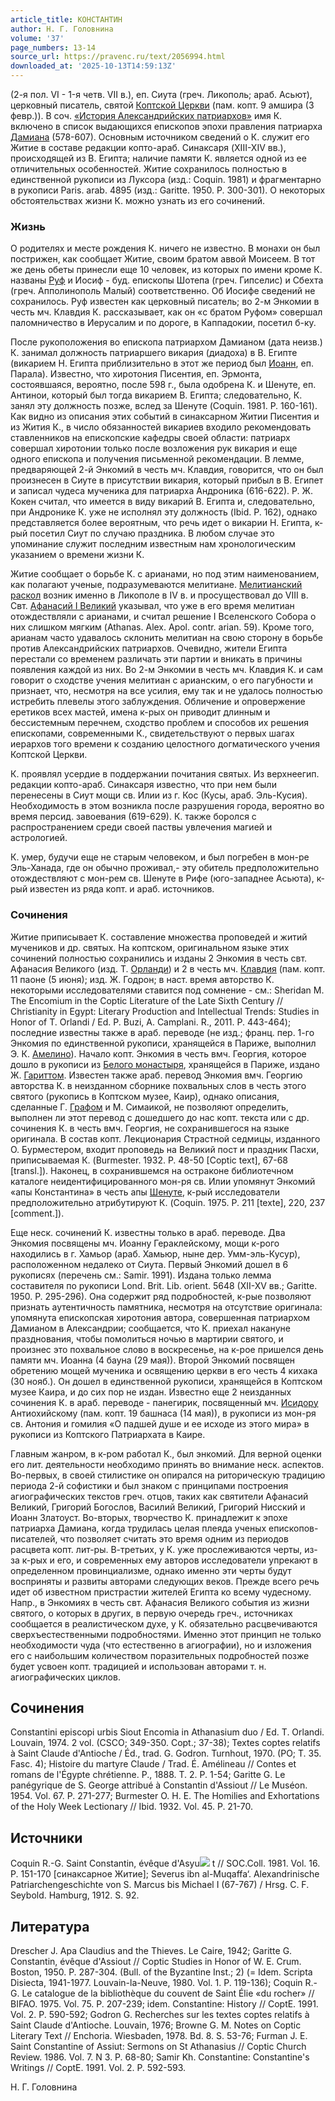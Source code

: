 ```yaml
---
article_title: КОНСТАНТИН
author: Н. Г. Головнина
volume: '37'
page_numbers: 13-14
source_url: https://pravenc.ru/text/2056994.html
downloaded_at: '2025-10-13T14:59:13Z'
---
```


(2-я пол. VI - 1-я четв. VII в.), еп. Сиута (греч. Ликополь; араб. Асьют), церковный писатель, святой [Коптской Церкви](<https://pravenc.ru/text/Коптская Церковь.html>) (пам. копт. 9 амшира (3 февр.)). В соч. [«История Александрийских патриархов»](<https://pravenc.ru/text/ История Александрийских патриархов .html>) имя К. включено в список выдающихся епископов эпохи правления патриарха [Дамиана](https://pravenc.ru/text/Дамиан.html) (578-607). Основным источником сведений о К. служит его Житие в составе редакции копто-араб. Синаксаря (XIII-XIV вв.), происходящей из В. Египта; наличие памяти К. является одной из ее отличительных особенностей. Житие сохранилось полностью в единственной рукописи из Луксора (изд.: Coquin. 1981) и фрагментарно в рукописи Paris. arab. 4895 (изд.: Garitte. 1950. P. 300-301). О некоторых обстоятельствах жизни К. можно узнать из его сочинений.

### Жизнь

О родителях и месте рождения К. ничего не известно. В монахи он был пострижен, как сообщает Житие, своим братом аввой Моисеем. В тот же день обеты принесли еще 10 человек, из которых по имени кроме К. названы [Руф](https://pravenc.ru/text/Руф.html) и Иосиф - буд. епископы Шотепа (греч. Гипселис) и Сбехта (греч. Апполинополь Малый) соответственно. Об Иосифе сведений не сохранилось. Руф известен как церковный писатель; во 2-м Энкомии в честь мч. Клавдия К. рассказывает, как он «с братом Руфом» совершал паломничество в Иерусалим и по дороге, в Каппадокии, посетил б-ку.

После рукоположения во епископа патриархом Дамианом (дата неизв.) К. занимал должность патриаршего викария (диадоха) в В. Египте (викарием Н. Египта приблизительно в этот же период был [Иоанн](https://pravenc.ru/text/Иоанн.html), еп. Парала). Известно, что хиротония Писентия, еп. Эрмонта, состоявшаяся, вероятно, после 598 г., была одобрена К. и Шенуте, еп. Антинои, который был тогда викарием В. Египта; следовательно, К. занял эту должность позже, вслед за Шенуте (Coquin. 1981. P. 160-161). Как видно из описания этих событий в синаксарном Житии Писентия и из Жития К., в число обязанностей викариев входило рекомендовать ставленников на епископские кафедры своей области: патриарх совершал хиротонии только после возложения рук викария и еще одного епископа и получения письменной рекомендации. В лемме, предваряющей 2-й Энкомий в честь мч. Клавдия, говорится, что он был произнесен в Сиуте в присутствии викария, который прибыл в В. Египет и записал чудеса мученика для патриарха Андроника (616-622). Р. Ж. Кокен считал, что имеется в виду викарий В. Египта и, следовательно, при Андронике К. уже не исполнял эту должность (Ibid. P. 162), однако представляется более вероятным, что речь идет о викарии Н. Египта, к-рый посетил Сиут по случаю праздника. В любом случае это упоминание служит последним известным нам хронологическим указанием о времени жизни К.

Житие сообщает о борьбе К. с арианами, но под этим наименованием, как полагают ученые, подразумеваются мелитиане. [Мелитианский раскол](<https://pravenc.ru/text/Мелитианский раскол.html>) возник именно в Ликополе в IV в. и просуществовал до VIII в. Свт. [Афанасий I Великий](<https://pravenc.ru/text/Афанасий I Великий.html>) указывал, что уже в его время мелитиан отождествляли с арианами, и считал решение I Вселенского Собора о них слишком мягким (Athanas. Alex. Apol. contr. arian. 59). Кроме того, арианам часто удавалось склонить мелитиан на свою сторону в борьбе против Александрийских патриархов. Очевидно, жители Египта перестали со временем различать эти партии и вникать в причины появления каждой из них. Во 2-м Энкомии в честь мч. Клавдия К. и сам говорит о сходстве учения мелитиан с арианским, о его пагубности и признает, что, несмотря на все усилия, ему так и не удалось полностью истребить плевелы этого заблуждения. Обличение и опровержение еретиков всех мастей, имена к-рых он приводит длинным и бессистемным перечнем, сходство проблем и способов их решения епископами, современными К., свидетельствуют о первых шагах иерархов того времени к созданию целостного догматического учения Коптской Церкви.

К. проявлял усердие в поддержании почитания святых. Из верхнеегип. редакции копто-араб. Синаксаря известно, что при нем были перенесены в Сиут мощи св. Илии из г. Кос (Кусы, араб. Эль-Кусия). Необходимость в этом возникла после разрушения города, вероятно во время персид. завоевания (619-629). К. также боролся с распространением среди своей паствы увлечения магией и астрологией.

К. умер, будучи еще не старым человеком, и был погребен в мон-ре Эль-Ханада, где он обычно проживал,- эту обитель предположительно отождествляют с мон-рем св. Шенуте в Рифе (юго-западнее Асьюта), к-рый известен из ряда копт. и араб. источников.

### Сочинения

Житие приписывает К. составление множества проповедей и житий мучеников и др. святых. На коптском, оригинальном языке этих сочинений полностью сохранились и изданы 2 Энкомия в честь свт. Афанасия Великого (изд. Т. [Орланди](https://pravenc.ru/text/Орланди.html)) и 2 в честь мч. [Клавдия](https://pravenc.ru/text/Клавдия.html) (пам. копт. 11 паоне (5 июня); изд. Ж. Годрон; в наст. время авторство К. некоторыми исследователями ставится под сомнение - см.: Sheridan M. The Encomium in the Coptic Literature of the Late Sixth Century // Christianity in Egypt: Literary Production and Intellectual Trends: Studies in Honor of T. Orlandi / Ed. P. Buzi, A. Camplani. R., 2011. P. 443-464); последние известны также в араб. переводе (не изд.; франц. пер. 1-го Энкомия по единственной рукописи, хранящейся в Париже, выполнил Э. К. [Амелино](https://pravenc.ru/text/Амелино.html)). Начало копт. Энкомия в честь вмч. Георгия, которое дошло в рукописи из [Белого монастыря](<https://pravenc.ru/text/Белого монастыря.html>), хранящейся в Париже, издано Ж. [Гариттом](https://pravenc.ru/text/Гариттом.html). Известен также араб. перевод Энкомия вмч. Георгию авторства К. в неизданном сборнике похвальных слов в честь этого святого (рукопись в Коптском музее, Каир), однако описания, сделанные Г. [Графом](https://pravenc.ru/text/Графом.html) и М. Симаикой, не позволяют определить, выполнен ли этот перевод с дошедшего до нас копт. текста или с др. сочинения К. в честь вмч. Георгия, не сохранившегося на языке оригинала. В состав копт. Лекционария Страстной седмицы, изданного О. Бурместером, входит проповедь на Великий пост и праздник Пасхи, приписываемая К. (Burmester. 1932. P. 48-50 [Coptic text], 67-68 [transl.]). Наконец, в сохранившемся на остраконе библиотечном каталоге неидентифицированного мон-ря св. Илии упомянут Энкомий «апы Константина» в честь апы [Шенуте](https://pravenc.ru/text/Шенуте.html), к-рый исследователи предположительно атрибутируют К. (Coquin. 1975. P. 211 [texte], 220, 237 [comment.]).

Еще неск. сочинений К. известны только в араб. переводе. Два Энкомия посвящены мч. Иоанну Гераклейскому, мощи к-рого находились в г. Хамьор (араб. Хамьюр, ныне дер. Умм-эль-Кусур), расположенном недалеко от Сиута. Первый Энкомий дошел в 6 рукописях (перечень см.: Samir. 1991). Издана только лемма составителя по рукописи Lond. Brit. Lib. orient. 5648 (XII-XV вв.; Garitte. 1950. P. 295-296). Она содержит ряд подробностей, к-рые позволяют признать аутентичность памятника, несмотря на отсутствие оригинала: упомянута епископская хиротония автора, совершенная патриархом Дамианом в Александрии; сообщается, что К. приехал накануне празднования, чтобы помолиться ночью в мартирии святого, и произнес это похвальное слово в воскресенье, на к-рое пришелся день памяти мч. Иоанна (4 бауна (29 мая)). Второй Энкомий посвящен обретению мощей мученика и освящению церкви в его честь 4 кихака (30 нояб.). Он дошел в единственной рукописи, хранящейся в Коптском музее Каира, и до сих пор не издан. Известно еще 2 неизданных сочинения К. в араб. переводе - панегирик, посвященный мч. [Исидору](https://pravenc.ru/text/Исидору.html) Антиохийскому (пам. копт. 19 башнаса (14 мая)), в рукописи из мон-ря св. Антония и гомилия «О падшей душе и ее исходе из этого мира» в рукописи из Коптского Патриархата в Каире.

Главным жанром, в к-ром работал К., был энкомий. Для верной оценки его лит. деятельности необходимо принять во внимание неск. аспектов. Во-первых, в своей стилистике он опирался на риторическую традицию периода 2-й софистики и был знаком с принципами построения агиографических текстов греч. отцов, таких как святители Афанасий Великий, Григорий Богослов, Василий Великий, Григорий Нисский и Иоанн Златоуст. Во-вторых, творчество К. принадлежит к эпохе патриарха Дамиана, когда трудилась целая плеяда ученых епископов-писателей, что позволяет считать это время одним из периодов расцвета копт. лит-ры. В-третьих, у К. уже прослеживаются черты, из-за к-рых и его, и современных ему авторов исследователи упрекают в определенном провинциализме, однако именно эти черты будут восприняты и развиты авторами следующих веков. Прежде всего речь идет об известном пристрастии жителей Египта ко всему чудесному. Напр., в Энкомиях в честь свт. Афанасия Великого события из жизни святого, о которых в других, в первую очередь греч., источниках сообщается в реалистическом духе, у К. обязательно расцвечиваются сверхъестественными подробностями. Именно этот принцип не только необходимости чуда (что естественно в агиографии), но и изложения его с наибольшим количеством поразительных подробностей позже будет усвоен копт. традицией и использован авторами т. н. агиографических циклов.

## Сочинения

Constantini episcopi urbis Siout Encomia in Athanasium duo / Ed. T. Orlandi. Louvain, 1974. 2 vol. (CSCO; 349-350. Copt.; 37-38); Textes coptes relatifs à Saint Claude d'Antioche / Éd., trad. G. Godron. Turnhout, 1970. (PO; T. 35. Fasc. 4); Histoire du martyre Claude / Trad. É. Amélineau // Contes et romans de l'Égypte chrétienne. P., 1888. T. 2. P. 1-54; Garitte G. Le panégyrique de S. George attribué à Constantin d'Assiout // Le Muséon. 1954. Vol. 67. P. 271-277; Burmester O. H. E. The Homilies and Exhortations of the Holy Week Lectionary // Ibid. 1932. Vol. 45. P. 21-70.

## Источники

Coquin R.-G. Saint Constantin, évêque d'Asyu![](https://pravenc.ru/char/26150/x5cx5c/image.png) t // SOC.Coll. 1981. Vol. 16. P. 151-170 [синаксарное Житие]; Severus ibn al-Muqaffa‘. Alexandrinische Patriarchengeschichte von S. Marcus bis Michael I (67-767) / Hrsg. C. F. Seybold. Hamburg, 1912. S. 92.

## Литература

Drescher J. Apa Claudius and the Thieves. Le Caire, 1942; Garitte G. Constantin, évêque d'Assiout // Coptic Studies in Honor of W. E. Crum. Boston, 1950. P. 287-304. (Bull. of the Byzantine Inst.; 2) (= Idem. Scripta Disiecta, 1941-1977. Louvain-la-Neuve, 1980. Vol. 1. P. 119-136); Coquin R.-G. Le catalogue de la bibliothèque du couvent de Saint Élie «du rocher» // BIFAO. 1975. Vol. 75. P. 207-239; idem. Constantine: History // CoptE. 1991. Vol. 2. P. 590-592; Godron G. Recherches sur les textes coptes relatifs à Saint Claude d'Antioche. Louvain, 1976; Browne G. M. Notes on Coptic Literary Text // Enchoria. Wiesbaden, 1978. Bd. 8. S. 53-76; Furman J. E. Saint Constantine of Assiut: Sermons on St Athanasius // Coptic Church Review. 1986. Vol. 7. N 3. P. 68-80; Samir Kh. Constantine: Constantine's Writings // CoptE. 1991. Vol. 2. P. 592-593.

Н. Г. Головнина
